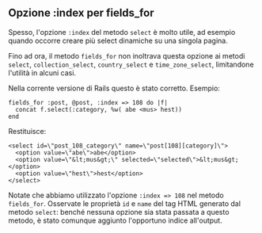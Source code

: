 ## Opzione :index per fields\_for

Spesso, l'opzione `:index` del metodo `select` è molto utile, ad esempio quando occorre creare più select dinamiche su una singola pagina.

Fino ad ora, il metodo `fields_for` non inoltrava questa opzione ai metodi `select`, `collection_select`, `country_select` e `time_zone_select`, limitandone l'utilità in alcuni casi.

Nella corrente versione di Rails questo è stato corretto. Esempio:

	fields_for :post, @post, :index => 108 do |f|
	  concat f.select(:category, %w( abe <mus> hest))
	end

Restituisce:

	<select id=\"post_108_category\" name=\"post[108][category]\">
	  <option value=\"abe\">abe</option>
	  <option value=\"&lt;mus&gt;\" selected=\"selected\">&lt;mus&gt;</option>
	  <option value=\"hest\">hest</option>
	</select>

Notate che abbiamo utilizzato l'opzione `:index => 108` nel metodo `fields_for`. Osservate le proprietà `id` e `name` del tag HTML generato dal metodo `select`: benché nessuna opzione sia stata passata a questo metodo, è stato comunque aggiunto l'opportuno indice all'output.
